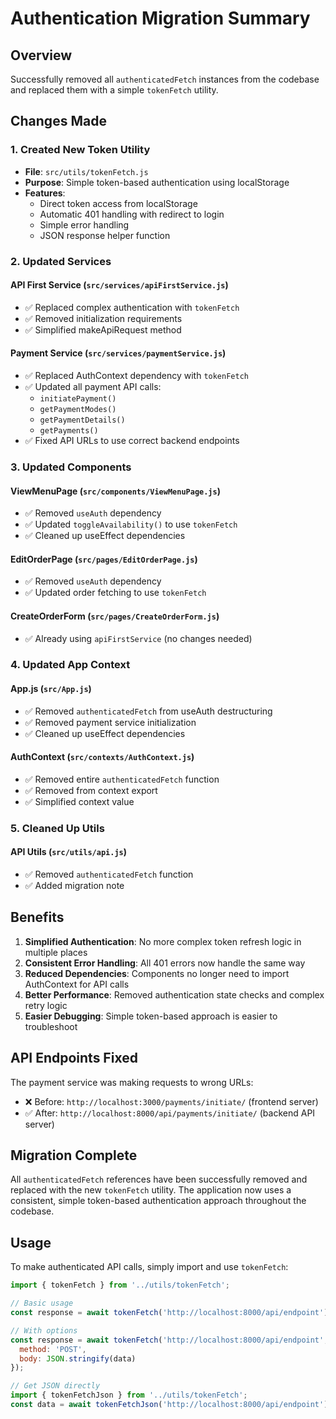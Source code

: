 # Authentication Migration Summary

## Overview
Successfully removed all `authenticatedFetch` instances from the codebase and replaced them with a simple `tokenFetch` utility.

## Changes Made

### 1. Created New Token Utility
- **File**: `src/utils/tokenFetch.js`
- **Purpose**: Simple token-based authentication using localStorage
- **Features**: 
  - Direct token access from localStorage
  - Automatic 401 handling with redirect to login
  - Simple error handling
  - JSON response helper function

### 2. Updated Services

#### API First Service (`src/services/apiFirstService.js`)
- ✅ Replaced complex authentication with `tokenFetch`
- ✅ Removed initialization requirements
- ✅ Simplified makeApiRequest method

#### Payment Service (`src/services/paymentService.js`)
- ✅ Replaced AuthContext dependency with `tokenFetch`
- ✅ Updated all payment API calls:
  - `initiatePayment()`
  - `getPaymentModes()`
  - `getPaymentDetails()`
  - `getPayments()`
- ✅ Fixed API URLs to use correct backend endpoints

### 3. Updated Components

#### ViewMenuPage (`src/components/ViewMenuPage.js`)
- ✅ Removed `useAuth` dependency
- ✅ Updated `toggleAvailability()` to use `tokenFetch`
- ✅ Cleaned up useEffect dependencies

#### EditOrderPage (`src/pages/EditOrderPage.js`)
- ✅ Removed `useAuth` dependency
- ✅ Updated order fetching to use `tokenFetch`

#### CreateOrderForm (`src/pages/CreateOrderForm.js`)
- ✅ Already using `apiFirstService` (no changes needed)

### 4. Updated App Context

#### App.js (`src/App.js`)
- ✅ Removed `authenticatedFetch` from useAuth destructuring
- ✅ Removed payment service initialization
- ✅ Cleaned up useEffect dependencies

#### AuthContext (`src/contexts/AuthContext.js`)
- ✅ Removed entire `authenticatedFetch` function
- ✅ Removed from context export
- ✅ Simplified context value

### 5. Cleaned Up Utils

#### API Utils (`src/utils/api.js`)
- ✅ Removed `authenticatedFetch` function
- ✅ Added migration note

## Benefits

1. **Simplified Authentication**: No more complex token refresh logic in multiple places
2. **Consistent Error Handling**: All 401 errors now handle the same way
3. **Reduced Dependencies**: Components no longer need to import AuthContext for API calls
4. **Better Performance**: Removed authentication state checks and complex retry logic
5. **Easier Debugging**: Simple token-based approach is easier to troubleshoot

## API Endpoints Fixed

The payment service was making requests to wrong URLs:
- ❌ Before: `http://localhost:3000/payments/initiate/` (frontend server)
- ✅ After: `http://localhost:8000/api/payments/initiate/` (backend API server)

## Migration Complete

All `authenticatedFetch` references have been successfully removed and replaced with the new `tokenFetch` utility. The application now uses a consistent, simple token-based authentication approach throughout the codebase.

## Usage

To make authenticated API calls, simply import and use `tokenFetch`:

```javascript
import { tokenFetch } from '../utils/tokenFetch';

// Basic usage
const response = await tokenFetch('http://localhost:8000/api/endpoint');

// With options
const response = await tokenFetch('http://localhost:8000/api/endpoint', {
  method: 'POST',
  body: JSON.stringify(data)
});

// Get JSON directly
import { tokenFetchJson } from '../utils/tokenFetch';
const data = await tokenFetchJson('http://localhost:8000/api/endpoint');
```
